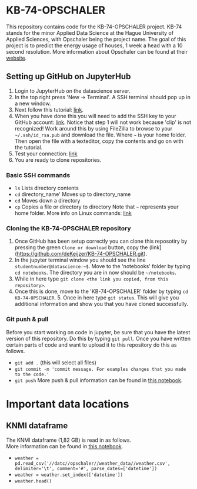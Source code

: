 # KB-74-OPSCHALER
This repository contains code for the KB-74-OPSCHALER project. KB-74 stands for the minor Applied Data Science at the Hague University of Applied Sciences, with Opschaler being the project name. The goal of this project is to predict the energy usage of houses, 1 week a head with a 10 second resolution. More information about Opschaler can be found at their [website](http://www.opschaler.nl/). 

## Setting up GitHub on JupyterHub
1. Login to JupyterHub on the datascience server. 
2. In the top right press 'New -> Terminal'. A SSH terminal should pop up in a new window. 
3. Next follow this tutorial: [link](https://help.github.com/articles/generating-a-new-ssh-key-and-adding-it-to-the-ssh-agent). 
4. When you have done this you will need to add the SSH key to your GitHub account: [link](https://help.github.com/articles/adding-a-new-ssh-key-to-your-github-account). Notice that step 1 will not work because 'clip' is not recognized! Work around this by using FileZilla to browse to your `~/.ssh/id_rsa.pub` and download the file. Where `~` is your home folder. Then open the file with a texteditor, copy the contents and go on with the tutorial.
5. Test your connection: [link](https://help.github.com/articles/testing-your-ssh-connection/)
6. You are ready to clone repositories.

### Basic SSH commands
* `ls` Lists directory contents
* `cd` directory_name' Moves up to directory_name
* `cd` Moves down a directory
* `cp` Copies a file or directory to directory
Note that `~` represents your home folder. 
More info on Linux commands: [link](https://1.bp.blogspot.com/-Y9rBRKuT0wA/VrJ7xwjdVjI/AAAAAAAAh2k/sdrCyf7nLbo/s1600/linux-reference-bg-invert-1.png)


### Cloning the KB-74-OPSCHALER repository
1. Once GitHub has been setup correctly you can clone this reposotiry by pressing the green `Clone or download` button, copy the (link](https://github.com/deKeijzer/KB-74-OPSCHALER.git). 
2. In the jupyter terminal window you should see the line `studentnumber@datascience:~$`. Move to the 'notebooks' folder by typing `cd notebooks`. The directory you are in now should be `~/notebooks`. 
3. While in here type `git clone <the link you copied, from this repository>`. 
4. Once this is done, move to the 'KB-74-OPSCHALER' folder by typing `cd KB-74-OPSCHALER`. 5. Once in here type `git status`. This will give you additional information and show you that you have cloned successfully. 

### Git push & pull
Before you start working on code in jupyter, be sure that you have the latest version of this repository. Do this by typing `git pull`. Once you have written certain parts of code and want to upload it to this repository do this as follows.
* `git add .` (this will select all files)
* `git commit -m 'commit message. For examples changes that you made to the code.'`
* `git push`
More push & pull information can be found in [this notebook](https://github.com/deKeijzer/KB-74-OPSCHALER/blob/master/GitHub%20push%20%26%20pull%20tutorial.ipynb).

# Important data locations

## KNMI dataframe
The KNMI dataframe (1,82 GB) is read in as follows.  
More information can be found in [this notebook](https://github.com/deKeijzer/KB-74-OPSCHALER/blob/master/Personal_folders/Brian/KNMI/2.KNMI_high_resolution_cleaning_df.ipynb).  
* `weather = pd.read_csv('//datc//opschaler//weather_data//weather.csv', delimiter='\t', comment='#', parse_dates=['datetime'])`   
* `weather = weather.set_index(['datetime'])`  
* `weather.head()`  
